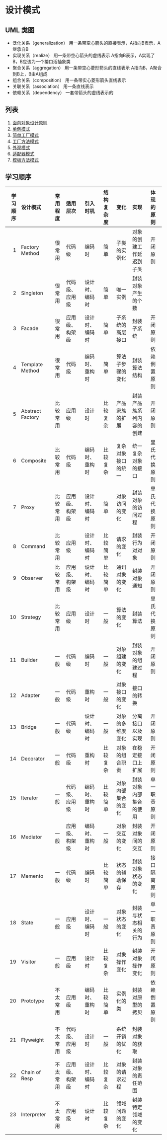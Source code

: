 # 设计模式

## UML 类图
* 泛化关系（generalization） 用一条带空心箭头的直接表示，A指向B表示，A继承自B
* 实现关系（realize） 用一条带空心箭头的虚线表示 A指向B表示，A实现了B，B应该为一个接口活抽象类
* 聚合关系（aggregation） 用一条带空心菱形箭头的直线表示 A指向B，A聚合到B上，B由A组成
* 组合关系（composition） 用一条带实心菱形箭头直线表示
* 关联关系（association） 用一条直线表示
* 依赖关系（dependency） 一套带箭头的虚线表示的

## 列表
1. [面向对象设计原则](./面向对象设计原则.md#面向对象设计原则)    
2. [单例模式](./单例模式.md#单例模式)    
3. [简单工厂模式](./简单工厂模式.md#简单工厂模式)    
4. [工厂方法模式](./工厂方法模式.md#工厂方法模式)
5. [外观模式](./外观模式.md#外观模式)    
6. [适配器模式](./适配器模式.md#适配器模式)    
7. [模板方法模式](./模板方法模式.md#模板方法模式)    


## 学习顺序

|学习顺序|     设计模式   |常用程度|   适用层次   |   引入时机   |结构复杂度|       变化       |          实现          | 体现的原则 |
|-------:|:---------------|:------:|:-------------|:-------------|:---------|:-----------------|:-----------------------|:-----------|
|1       |Factory Method  |很常用  |代码级        |编码时        |简单      |子类的实例化      |对象的创建工作延迟到子类|开闭原则    |
|2       |Singleton       |很常用  |代码级、应用级|设计时、编码时|简单      |唯一实例          |封装对象产生的个数      |            |
|3       |Facade          |很常用  |应用级、构架级|设计时、编码时|简单      |子系统的高层接口  |封装子系统              |开闭原则    |
|4       |Template Method |很常用  |代码级        |编码时、重构时|简单      |算法子步骤的变化  |封装算法结构            |依赖倒置原则|
|5       |Abstract Factory|比较常用|应用级        |设计时        |比较复杂  |产品家族的扩展    |封装产品族系列内容的创建|开闭原则    |
|6       |Composite       |比较常用|代码级        |编码时、重构时|比较复杂  |复杂对象接口的统一|统一复杂对象的接口      |里氏代换原则|
|7       |Proxy           |比较常用|应用级、构架级|设计时、编码时|简单      |对象访问的变化    |封装对象的访问过程      |里氏代换原则|
|8       |Command         |比较常用|应用级        |设计时、编码时|比较简单  |请求的变化        |封装行为对对象          |开闭原则    |
|9       |Observer        |比较常用|应用级、构架级|设计时、编码时|比较简单  |通讯对象的变化    |封装对象通知            |开闭原则    |
|10      |Strategy        |比较常用|应用级        |设计时        |一般      |算法的变化        |封装算法                |里氏代换原则|
|11      |Builder         |一般    |代码级        |编码时        |一般      |对象组建的变化    |封装对象的组建过程      |开闭原则    |
|12      |Adapter         |一般    |代码级        |重构时        |一般      |对象接口的变化    |接口的转换              |            |
|13      |Bridge          |一般    |代码级        |设计时、编码时|一般      |对象的多维度变化  |分离接口以及实现        |开闭原则    |
|14      |Decorator       |一般    |代码级        |重构时        |比较复杂  |对象的组合职责    |在稳定接口上扩展        |开闭原则    |
|15      |Iterator        |一般    |代码级、应用级|编码时、重构时|比较简单  |对象内部集合的变化|封装对象内部集合的使用  |单一职责原则|
|16      |Mediator        |一般    |应用级、构架级|编码时、重构时|一般      |对象交互的变化    |封装对象间的交互        |开闭原则    |
|17      |Memento         |一般    |代码级        |编码时        |比较简单  |状态的辅助保存    |封装对象状态的变化      |接口隔离原则|
|18      |State           |一般    |应用级        |设计时、编码时|一般      |对象状态的变化    |封装与状态相关的行为    |单一职责原则|
|19      |Visitor         |一般    |应用级        |设计时        |比较复杂  |对象操作变化      |封装对象操作变化        |开闭原则    |
|20      |Prototype       |不太常用|应用级        |编码时、重构时|比较简单  |实例化的类        |封装对原型的拷贝        |依赖倒置原则|
|21      |Flyweight       |不太常用|代码级、应用级|设计时        |一般      |系统开销的优化    |封装对象的获取          |            |
|22      |Chain of Resp   |不太常用|应用级、构架级|设计时、编码时|比较复杂  |对象的请求过程    |封装对象的责任范围      |            |
|23      |Interpreter     |不太常用|应用级        |设计时        |比较复杂  |领域问题的变化    |封装特定领域的变化      |            |
